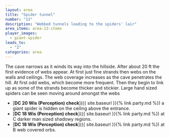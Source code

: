 ```yaml
---
layout: area
title: "Spider tunnel"
number: "13"
description: "Webbed tunnels leading to the spiders' lair"
area_items: area-13-items
player_images:
  - giant-spider
leads_to:
  - "2"
categories: area
---
```

The cave narrows as it winds its way into the hillside.  After about 20 ft the first evidence of webs appear.  At first just fine strands then webs on the walls and ceilings.  The web coverage increases as the cave penetrates the hill.  At first odd webs, which become more frequent.  Then they begin to link up as some of the strands become thicker and stickier.  Large hand sized spiders can be seen moving around amongst the webs 

* [**DC 20 Wis (Perception) check**]({{ site.baseurl }}{% link party.md %}) a giant spider is hidden on the ceiling above the entrance.
* [**DC 18 Wis (Perception) check**]({{ site.baseurl }}{% link party.md %}) at C darker man sized shadowy regions.
* [**DC 18 Wis (Perception) check**]({{ site.baseurl }}{% link party.md %}) at B web covered orbs.

